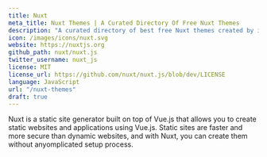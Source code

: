 ```yaml
---
title: Nuxt
meta_title: Nuxt Themes | A Curated Directory Of Free Nuxt Themes
description: "A curated directory of best free Nuxt themes created by independent web designers & developers that are open source, MIT licensed & available for free to download."
icon: /images/icons/nuxt.svg
website: https://nuxtjs.org
github_path: nuxt/nuxt.js
twitter_username: nuxt_js
license: MIT
license_url: https://github.com/nuxt/nuxt.js/blob/dev/LICENSE
language: JavaScript
url: "/nuxt-themes"
draft: true
---
```

Nuxt is a static site generator built on top of Vue.js that allows you to create static websites and applications using Vue.js. Static sites are faster and more secure than dynamic websites, and with Nuxt, you can create them without anyomplicated setup process.
